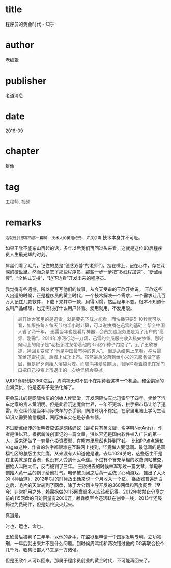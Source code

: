 # title
程序员的黄金时代 - 知乎

# author
老编辑

# publisher
老道消息

# date
2016-09

# chapter
群像

# tag
工程师, 视频

# remarks
`这就是我想写的那一篇啊! 技术人的英雄纪元. 江民杀毒`
技术本身并不可耻。

如果王欣不能东山再起的话，多年以后我们再回过头来看，这就是这位80后程序员人生最光辉的时刻。


屌丝们看了毛片，记住的总是“德艺双馨”的老师们。挂在嘴上，记在心中，存在深深的硬盘里。然而总是忘了那些程序员，那些一步一步把“多线程加速”、“断点续传”、“全格式支持”、“边下边看”开发出来的程序员。


我觉得有些遗憾，所以就写写他们的故事，从今天受审的王欣开始说。
王欣这些人出道的时候，正是程序员的黄金时代，一个技术解决一个需求，一个需求让几百万人记住几款软件，下载下来其中一款，用得习惯，然后经年不变。根本不知道什么叫产品经理，也无需讨好什么用户体验。爱用就用，不爱用滚。
> 最开始大家用的是迅雷，就是要先下载才能看，而快播只要5-10秒就可以看，如果按每人每天节约半小时计算，可以说快播在迅雷的基础上帮全中国人省了两千年。
迅雷当年也是看片神器，会员加速服务更是为了用户的“高频、刚需”。2014年净网行动一刀切，迅雷的会员服务收入损失惨重。那时候网上的段子是“老板邹胜龙带着他的3.5亿个种子跑路了”。到了王欣被抓，神回复变成了“他是中国最有种的男人”。
但是从结果上来看，幸亏雷军给迅雷托底，后者才成功上市。虽然最后沦落到给小米的云服务做了底层，但是好歹创始人落袋为安。而周鸿祎爱莫能助，眼睁睁看着腾讯在家门口把自己投资上市退出的一次绝佳机会毁掉。


从IDG离职创办360之后，周鸿祎无时不刻不在期待着这样一个机会。和企鹅家的血海深仇，怕是这辈子无法化解了。


更会玩儿的是网际快车的创始人侯延堂，开发网际快车比迅雷早了四年，卖给了汽车之家的贵人黄明明。但是此君沉迷魔兽世界，一年不更新，拱手把市场让给了迅雷。断点续传是当年网际快车的杀手锏，网络环境不稳定，在家里电脑上学习生理知识又需要偷偷摸摸，网际快车实在是必备神器。


不过断点续传的发明者应该是网络蚂蚁（最初只有英文版，名字叫NetAnts），作者是洪以容。根据新浪创事记的一篇文章，洪以容还是国内软件植入广告的第一人，后来还做了一套量化投资模型，在熊市里居然也挣到了钱。
比如PP点点通和Vagaa这种，作者的名字都很难在互联网上找到，毕竟做人要低调。最低调的是草榴社区的总版主大红鹰，从来没有人知道他是谁。去年1024关站，这些版主不是在北美就是在香港，也没有人受到什么牵连。不过有个冒充草榴的收费网站被查，创始人叫陆大伟，反而被判了三年。
王欣进去的时候林军写过一篇文章，拿电驴创始人黄一孟的例子给他打气。电驴被关闭之后黄一孟做了心动游戏，推出了大火的《神仙道》，2012年CJ的时候放出话来说一个月收入一个亿。
播放器普遍洗白之后，毛片的天堂转到了网盘，除了大公司主导开发的360网盘和百度网盘（至今）非常好用之外，赖霖枫做的115网盘很多人应该都记得。2012年被禁止分享之前的115网盘的日访问量有2000万。赖霖枫至今还活跃在创业一线，2013年还鼓捣过免费硬件，但是始终没火起来。


真道是，


时也，运也，命也。

王欣最后被判了三年半，以他的身手，在监狱里申请一个国家发明专利，立功减刑，一年后就出来并不是什么问题。到时候周鸿祎和两次错过他的IDG再联合投个几千万，收集旧部人马又是一方诸侯。

但是王欣个人可以回来，那属于程序员创业的黄金时代，不可能再回来了。
